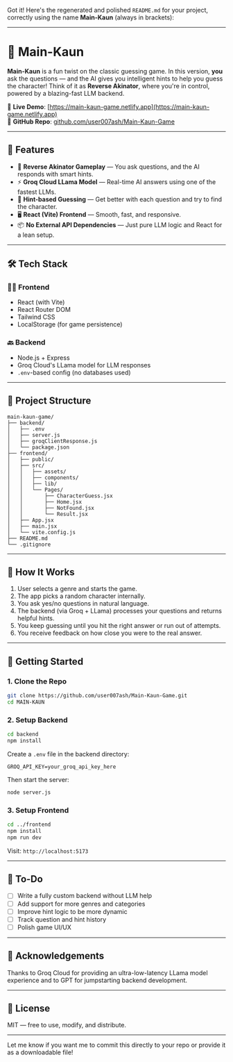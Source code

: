 Got it! Here's the regenerated and polished `README.md` for your project, correctly using the name **Main-Kaun** (always in brackets):

---

# 🧠 Main-Kaun

**Main-Kaun** is a fun twist on the classic guessing game. In this version, **you** ask the questions — and the AI gives you intelligent hints to help you guess the character! Think of it as **Reverse Akinator**, where you're in control, powered by a blazing-fast LLM backend.

🔗 **Live Demo**: [https://main-kaun-game.netlify.app](https://main-kaun-game.netlify.app)  
🔗 **GitHub Repo**: [github.com/user007ash/Main-Kaun-Game](https://github.com/user007ash/Main-Kaun-Game)

---

## 🚀 Features

- 🧠 **Reverse Akinator Gameplay** — You ask questions, and the AI responds with smart hints.
- ⚡ **Groq Cloud LLama Model** — Real-time AI answers using one of the fastest LLMs.
- 🧩 **Hint-based Guessing** — Get better with each question and try to find the character.
- 🖥️ **React (Vite) Frontend** — Smooth, fast, and responsive.
- 📦 **No External API Dependencies** — Just pure LLM logic and React for a lean setup.

---

## 🛠️ Tech Stack

### 🧑‍💻 Frontend
- React (with Vite)
- React Router DOM
- Tailwind CSS 
- LocalStorage (for game persistence)

### 🔙 Backend
- Node.js + Express
- Groq Cloud's LLama model for LLM responses
- `.env`-based config (no databases used)

---

## 📁 Project Structure

```
main-kaun-game/
├── backend/
│   ├── .env
│   ├── server.js
│   ├── groqClientResponse.js
│   └── package.json
├── frontend/
│   ├── public/
│   ├── src/
│   │   ├── assets/
│   │   ├── components/
│   │   ├── lib/
│   │   └── Pages/
│   │       ├── CharacterGuess.jsx
│   │       ├── Home.jsx
│   │       ├── NotFound.jsx
│   │       └── Result.jsx
│   ├── App.jsx
│   ├── main.jsx
│   └── vite.config.js
├── README.md
└── .gitignore
```

---

## 🧪 How It Works

1. User selects a genre and starts the game.
2. The app picks a random character internally.
3. You ask yes/no questions in natural language.
4. The backend (via Groq + LLama) processes your questions and returns helpful hints.
5. You keep guessing until you hit the right answer or run out of attempts.
6. You receive feedback on how close you were to the real answer.

---

## 🧰 Getting Started

### 1. Clone the Repo

```bash
git clone https://github.com/user007ash/Main-Kaun-Game.git
cd MAIN-KAUN
```

### 2. Setup Backend

```bash
cd backend
npm install
```

Create a `.env` file in the backend directory:

```
GROQ_API_KEY=your_groq_api_key_here
```

Then start the server:

```bash
node server.js
```

### 3. Setup Frontend

```bash
cd ../frontend
npm install
npm run dev
```

Visit: `http://localhost:5173`

---

## 📌 To-Do

- [ ] Write a fully custom backend without LLM help
- [ ] Add support for more genres and categories
- [ ] Improve hint logic to be more dynamic
- [ ] Track question and hint history
- [ ] Polish game UI/UX

---

## 🙏 Acknowledgements

Thanks to Groq Cloud for providing an ultra-low-latency LLama model experience and to GPT for jumpstarting backend development.

---

## 📃 License

MIT — free to use, modify, and distribute.

---

Let me know if you want me to commit this directly to your repo or provide it as a downloadable file!

